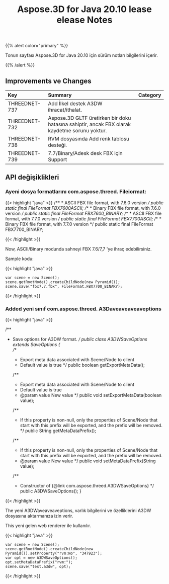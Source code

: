 ﻿---
title: Aspose.3D for Java 20.10 lease elease Notes
type: docs
weight: 7
url: /tr/java/aspose-3d-for-java-20-10-release-notes/
---
{{% alert color="primary" %}}

Tonun sayfası Aspose.3D for Java 20.10 için sürüm notları bilgilerini içerir.

{{% /alert %}}
## **Improvements ve Changes**

|**Key**|**Summary**|**Category**|
|:- |:- |:- |
|THREEDNET-737 |Add İlkel destek A3DW ihracat/ithalat.|
|THREEDNET-732 |Aspose.3D GLTF üretirken bir doku hatasına sahiptir, ancak FBX olarak kaydetme sorunu yoktur.|
|THREEDNET-738 |RVM dosyasında Add renk tablosu desteği.|
|THREEDNET-739 |7.7/Binary/Adesk desk FBX için Support|


## API değişiklikleri ##

### Ayeni dosya formatlarını com.aspose.threed. Fileiormat:

{{< highlight "java" >}}
    /**
     * ASCII FBX file format, with 7.6.0 version
     */
    public static final FileFormat FBX7600ASCII;
    /**
     * Binary FBX file format, with 7.6.0 version
     */
    public static final FileFormat FBX7600_BINARY;
    /**
     * ASCII FBX file format, with 7.7.0 version
     */
    public static final FileFormat FBX7700ASCII;
    /**
     * Binary FBX file format, with 7.7.0 version
     */
    public static final FileFormat FBX7700_BINARY;

{{< /highlight >}}

Now, ASCII/Binary modunda sahneyi FBX 7.6/7,7 'ye ihraç edebilirsiniz.

Sample kodu:

{{< highlight "java" >}}

    var scene = new Scene();
    scene.getRootNode().createChildNode(new Pyramid());
    scene.save("fbx7.7.fbx", FileFormat.FBX7700_BINARY);

{{< /highlight >}}


### Added yeni sınıf com.aspose.threed. A3Daveaveaveaveptions

{{< highlight "java" >}}


/**
 * Save options for A3DW format.
 */
public class A3DWSaveOptions extends SaveOptions
{    
    /**
     * Export meta data associated with Scene/Node to client
     * Default value is true
     */
    public boolean getExportMetaData();

    /**
     * Export meta data associated with Scene/Node to client
     * Default value is true
     * @param value New value
     */
    public void setExportMetaData(boolean value);

    /**
     * If this property is non-null, only the properties of Scene/Node that start with this prefix will be exported, and the prefix will be removed.
     */
    public String getMetaDataPrefix();

    /**
     * If this property is non-null, only the properties of Scene/Node that start with this prefix will be exported, and the prefix will be removed.
     * @param value New value
     */
    public void setMetaDataPrefix(String value);

    /**
     * Constructor of {@link com.aspose.threed.A3DWSaveOptions}
     */
    public A3DWSaveOptions();
}

{{< /highlight >}}

The yeni A3DWaveaveaveptions, varlık bilgilerini ve özelliklerini A3DW dosyasına aktarmanıza izin verir.

This yeni gelen web renderer ile kullanılır.

{{< highlight "java" >}}

    var scene = new Scene();
    scene.getRootNode().createChildNode(new Pyramid()).setProperty("rvm:No", "347923");
    var opt = new A3DWSaveOptions();
    opt.setMetaDataPrefix("rvm:");
    scene.save("test.a3dw", opt);

{{< /highlight >}}
